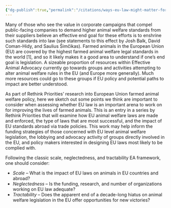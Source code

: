 ```yaml
---
{"dg-publish":true,"permalink":"/citations/ways-eu-law-might-matter-for-farmed-animals-rethink-priorities/","tags":["#EU","#policy"],"created":"2025-10-23T17:42:46.641+01:00","updated":"2025-10-23T18:12:10.257+01:00"}
---
```


Many of those who see the value in corporate campaigns that compel public-facing companies to demand higher animal welfare standards from their suppliers believe an effective end goal for these efforts is to enshrine such standards into law (see statements to this effect by Josh Balk, David Coman-Hidy, and Saulius Šimčikas). Farmed animals in the European Union (EU) are covered by the highest farmed animal welfare legal standards in the world [1], and so it likely makes it a good area to understand if one’s end goal is legislation. A sizeable proportion of resources within Effective Animal Advocacy currently go towards groups and activities attempting to alter animal welfare rules in the EU (and Europe more generally). Much more resources could go to these groups if EU policy and potential paths to impact are better understood.

As part of Rethink Priorities’ research into European Union farmed animal welfare policy, here we sketch out some points we think are important to consider when assessing whether EU law is an important arena to work on for improving the lives of farmed animals. This is an entry in a series by Rethink Priorities that will examine how EU animal welfare laws are made and enforced, the type of laws that are most successful, and the impact of EU standards abroad via trade policies. This work may help inform the funding strategies of those concerned with EU level animal welfare legislation, the lobbying and advocacy activity of groups directly involved in the EU, and policy makers interested in designing EU laws most likely to be complied with.

Following the classic scale, neglectedness, and tractability EA framework, one should consider:

- *Scale –* What is the impact of EU laws on animals in EU countries and abroad?
- *Neglectedness* – Is the funding, research, and number of organizations working on EU law adequate?
- *Tractability* – Does the apparent end of a decade-long hiatus on animal welfare legislation in the EU offer opportunities for new victories?